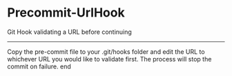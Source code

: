 # Precommit-UrlHook
Git Hook validating a URL before continuing

_______________________________________________________


Copy the pre-commit file to your .git/hooks folder and edit the URL to whichever URL you would like to validate first.
The process will stop the commit on failure.
end
